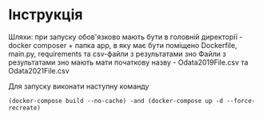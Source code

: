 # Інструкція

Шляхи: при запуску обов'язково мають бути в головній директорії - docker composer + папка app,
в яку має бути поміщено Dockerfile, main.py, requirements та csv-файли з результатами зно
Файли з результатами зно мають мати початкову назву - Odata2019File.csv та Odata2021File.csv

Для запуску виконати наступну команду

```bach
(docker-compose build --no-cache) -and (docker-compose up -d --force-recreate)
```

